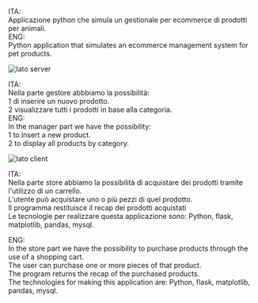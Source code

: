ITA:<br>
Applicazione python che simula un gestionale per ecommerce di prodotti per animali.<br>
ENG:<br>
Python application that simulates an ecommerce management system for pet products.

![lato server](https://github.com/user-attachments/assets/4fbfbf5b-f5dc-4e62-9786-5ece057aa9d3)

ITA:<br>
Nella parte gestore abbbiamo la possibilità:<br>
1 di inserire un nuovo prodotto.<br>
2 visualizzare tutti i prodotti in base alla categoria.<br>
ENG:<br>
In the manager part we have the possibility:<br>
1 to insert a new product.<br>
2 to display all products by category.

![lato client](https://github.com/user-attachments/assets/38300c71-fe0a-493e-9713-f7cd76bf3770)

ITA:<br>
Nella parte store abbiamo la possibilità di acquistare dei prodotti tramite l'utilizzo di un carrello.<br> 
L'utente può acquistare uno o più pezzi di quel prodotto.<br>
Il programma restituisce il recap dei prodotti acquistati<br>
Le tecnologie per realizzare questa applicazione sono: Python, flask, matplotlib, pandas, mysql.

ENG:<br>
In the store part we have the possibility to purchase products through the use of a shopping cart.<br>
The user can purchase one or more pieces of that product.<br>
The program returns the recap of the purchased products.<br>
The technologies for making this application are: Python, flask, matplotlib, pandas, mysql.

